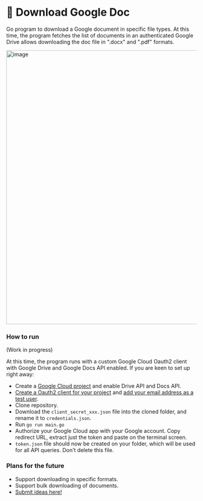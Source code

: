 # 💾 Download Google Doc

Go program to download a Google document in specific file types. At this time, the program fetches the list of documents in an authenticated Google Drive allows downloading the doc file in ".docx" and ".pdf" formats.

<img width="726" alt="image" src="https://github.com/arunsathiya/download-google-doc/assets/18581859/7211a5a3-e1a3-4da2-a513-e7567e39f2a1">

### How to run

(Work in progress)

At this time, the program runs with a custom Google Cloud Oauth2 client with Google Drive and Google Docs API enabled. If you are keen to set up right away:

- Create a [Google Cloud project](https://console.cloud.google.com/apis/dashboard) and enable Drive API and Docs API.
- [Create a Oauth2 client for your project](https://console.cloud.google.com/apis/credentials) and [add your email address as a test user](https://console.cloud.google.com/apis/credentials/consent).
- Clone repository.
- Download the `client_secret_xxx.json` file into the cloned folder, and rename it to `credentials.json`.
- Run `go run main.go`
- Authorize your Google Cloud app with your Google account. Copy redirect URL, extract just the token and paste on the terminal screen.
- `token.json` file should now be created on your folder, which will be used for all API queries. Don't delete this file.

### Plans for the future

- Support downloading in specific formats.
- Support bulk downloading of documents.
- [Submit ideas here!](https://github.com/arunsathiya/download-google-doc/issues)
